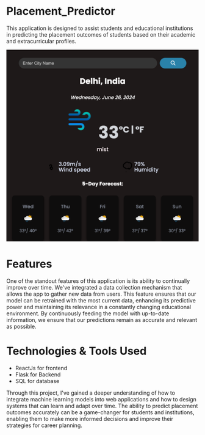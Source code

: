 # Placement_Predictor
This application is designed to assist students and educational institutions in predicting the placement outcomes of students based on their academic and extracurricular profiles.

![Opera Snapshot_2024-02-08_163132_react-weather-app-shemmee netlify app](https://github.com/ujjwal361/ReactWeatherApp/blob/main/backgroundimage.png)

# Features
One of the standout features of this application is its ability to continually improve over time. We've integrated a data collection mechanism that allows the app to gather new data from users. This feature ensures that our model can be retrained with the most current data, enhancing its predictive power and maintaining its relevance in a constantly changing educational environment. By continuously feeding the model with up-to-date information, we ensure that our predictions remain as accurate and relevant as possible.

# Technologies & Tools Used
- ReactJs for frontend
- Flask for Backend
- SQL for database

Through this project, I've gained a deeper understanding of how to integrate machine learning models into web applications and how to design systems that can learn and adapt over time. The ability to predict placement outcomes accurately can be a game-changer for students and institutions, enabling them to make more informed decisions and improve their strategies for career planning.

 
